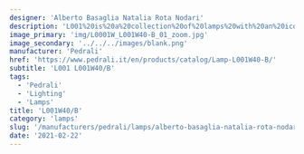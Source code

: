 ```yaml
---
designer: 'Alberto Basaglia Natalia Rota Nodari'
description: 'L001%20is%20a%20collection%20of%20lamps%20with%20an%20iconic%20design%20consisting%20of%20elements%20capable%20of%20creating%20different%20combinations.%20Wall%20lamp%20with%20two%20injection%20moulded%20polycarbonate%20diffusers%20%D8%20520mm%2C%20visible%20cable%20and%20430mm%20long%20steel%20tube%20frame.'
image_primary: 'img/L0001W_L001W40-B_01_zoom.jpg'
image_secondary: '../../../images/blank.png'
manufacturer: 'Pedrali'
href: 'https://www.pedrali.it/en/products/catalog/Lamp-L001W40-B/'
subtitle: 'L001 L001W40/B'
tags:
  - 'Pedrali'
  - 'Lighting'
  - 'Lamps'
title: 'L001W40/B'
category: 'lamps'
slug: '/manufacturers/pedrali/lamps/alberto-basaglia-natalia-rota-nodari-l-001-w-40-b'
date: '2021-02-22'
---
```

